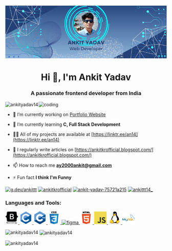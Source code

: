 ![logo](https://github.com/ankityadav14/ankityadav14/blob/master/Screenshot%20(21).png)
<h1 align="center">Hi 👋, I'm Ankit Yadav</h1>
<h3 align="center">A passionate frontend developer from India</h3>
<img align="right" alt="coding" width="400" src="https://user-images.githubusercontent.com/55389276/140866485-8fb1c876-9a8f-4d6a-98dc-08c4981eaf70.gif" >

<p align="left"> <img src="https://komarev.com/ghpvc/?username=ankityadav14&label=Profile%20views&color=0e75b6&style=flat" alt="ankityadav14" /> </p>

- 🔭 I’m currently working on [Portfolio Website](ay14179027994.wordpress.com)

- 🌱 I’m currently learning **C, Full Stack Development**

- 👨‍💻 All of my projects are available at [https://linktr.ee/an14](https://linktr.ee/an14)

- 📝 I regularly write articles on [https://ankitkrofficial.blogspot.com/](https://ankitkrofficial.blogspot.com/)

- 📫 How to reach me **ay2000ankit@gmail.com**

- ⚡ Fun fact **I think I'm Funny**


<p align="left">
<a href="https://dev.to/g.dev/ankittt" target="blank"><img align="center" src="https://raw.githubusercontent.com/rahuldkjain/github-profile-readme-generator/master/src/images/icons/Social/devto.svg" alt="g.dev/ankittt" height="30" width="40" /></a>
<a href="https://twitter.com/ankitkrofficial" target="blank"><img align="center" src="https://raw.githubusercontent.com/rahuldkjain/github-profile-readme-generator/master/src/images/icons/Social/twitter.svg" alt="ankitkrofficial" height="30" width="40" /></a>
<a href="https://linkedin.com/in/ankit-yadav-75721a215" target="blank"><img align="center" src="https://raw.githubusercontent.com/rahuldkjain/github-profile-readme-generator/master/src/images/icons/Social/linked-in-alt.svg" alt="ankit-yadav-75721a215" height="30" width="40" /></a>
<a href="https://instagram.com/ankittt14_" target="blank"><img align="center" src="https://raw.githubusercontent.com/rahuldkjain/github-profile-readme-generator/master/src/images/icons/Social/instagram.svg" alt="ankittt14_" height="30" width="40" /></a>
</p>

<h3 align="left">Languages and Tools:</h3>
<p align="left"> <a href="https://getbootstrap.com" target="_blank" rel="noreferrer"> <img src="https://raw.githubusercontent.com/devicons/devicon/master/icons/bootstrap/bootstrap-plain-wordmark.svg" alt="bootstrap" width="40" height="40"/> </a> <a href="https://www.cprogramming.com/" target="_blank" rel="noreferrer"> <img src="https://raw.githubusercontent.com/devicons/devicon/master/icons/c/c-original.svg" alt="c" width="40" height="40"/> </a> <a href="https://www.w3schools.com/cpp/" target="_blank" rel="noreferrer"> <img src="https://raw.githubusercontent.com/devicons/devicon/master/icons/cplusplus/cplusplus-original.svg" alt="cplusplus" width="40" height="40"/> </a> <a href="https://www.w3schools.com/css/" target="_blank" rel="noreferrer"> <img src="https://raw.githubusercontent.com/devicons/devicon/master/icons/css3/css3-original-wordmark.svg" alt="css3" width="40" height="40"/> </a> <a href="https://www.figma.com/" target="_blank" rel="noreferrer"> <img src="https://www.vectorlogo.zone/logos/figma/figma-icon.svg" alt="figma" width="40" height="40"/> </a> <a href="https://www.w3.org/html/" target="_blank" rel="noreferrer"> <img src="https://raw.githubusercontent.com/devicons/devicon/master/icons/html5/html5-original-wordmark.svg" alt="html5" width="40" height="40"/> </a> <a href="https://developer.mozilla.org/en-US/docs/Web/JavaScript" target="_blank" rel="noreferrer"> <img src="https://raw.githubusercontent.com/devicons/devicon/master/icons/javascript/javascript-original.svg" alt="javascript" width="40" height="40"/> </a> <a href="https://www.linux.org/" target="_blank" rel="noreferrer"> <img src="https://raw.githubusercontent.com/devicons/devicon/master/icons/linux/linux-original.svg" alt="linux" width="40" height="40"/> </a> <a href="https://www.mysql.com/" target="_blank" rel="noreferrer"> <img src="https://raw.githubusercontent.com/devicons/devicon/master/icons/mysql/mysql-original-wordmark.svg" alt="mysql" width="40" height="40"/> </a> </p>

<p><img align="left" src="https://github-readme-stats.vercel.app/api/top-langs?username=ankityadav14&show_icons=true&locale=en&layout=compact" alt="ankityadav14" /></p>

<p>&nbsp;<img align="center" src="https://github-readme-stats.vercel.app/api?username=ankityadav14&show_icons=true&locale=en" alt="ankityadav14" /></p>

<p><img align="center" src="https://github-readme-streak-stats.herokuapp.com/?user=ankityadav14&" alt="ankityadav14" /></p>
